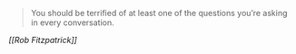 > You should be terrified of at least one of the questions you’re asking in every conversation.

*[[Rob Fitzpatrick]]*